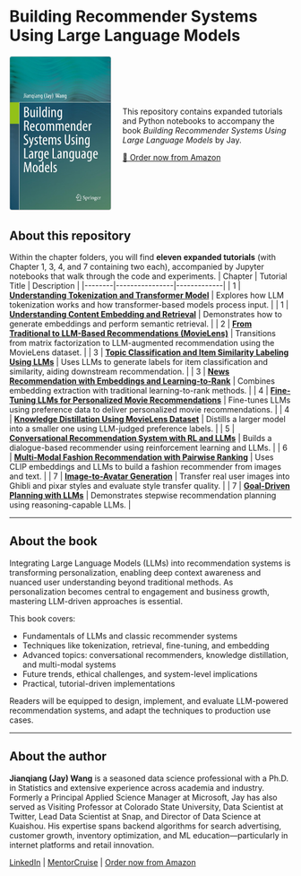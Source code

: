 # Building Recommender Systems Using Large Language Models

<div style="display: flex; align-items: center; gap: 20px; margin-top: 20px; margin-bottom: 20px; flex-wrap: wrap;">

  <div style="flex: 0 0 auto;">
    <img src="./images/frontcover.jpg" alt="Book Cover" style="max-width: 180px; height: auto; border: 1px solid #ccc; border-radius: 4px;" />
  </div>

  <div style="flex: 1; min-width: 250px;">
    <p>This repository contains expanded tutorials and Python notebooks to accompany the book <em>Building Recommender Systems Using Large Language Models</em> by Jay.</p>
    <p>
      <a href="https://www.amazon.com/dp/B0FX7N91FQ/ref=tmm_kin_swatch_0" target="_blank">📘 Order now from Amazon</a>
    </p>
  </div>
</div>


## About this repository

Within the chapter folders, you will find **eleven expanded tutorials** (with Chapter 1, 3, 4, and 7 containing two each), accompanied by Jupyter notebooks that walk through the code and experiments. 
| Chapter | Tutorial Title | Description |
|--------|----------------|-------------|
| 1 | [**Understanding Tokenization and Transformer Model**](https://github.com/qqwjq1981/springer-LLM-recommendation-system/blob/main/tutorials/Chapter1/understanding_tokenization_transformer.ipynb) | Explores how LLM tokenization works and how transformer-based models process input. |
| 1 | [**Understanding Content Embedding and Retrieval**](https://github.com/qqwjq1981/springer-LLM-recommendation-system/blob/main/tutorials/Chapter1/understanding_content_embedding_retrieval.ipynb) | Demonstrates how to generate embeddings and perform semantic retrieval. |
| 2 | [**From Traditional to LLM-Based Recommendations (MovieLens)**](https://github.com/qqwjq1981/springer-LLM-recommendation-system/blob/main/tutorials/Chapter2/From_Traditional_to_LLM_Recommendation_Systems.ipynb) | Transitions from matrix factorization to LLM-augmented recommendation using the MovieLens dataset. |
| 3 | [**Topic Classification and Item Similarity Labeling Using LLMs**](https://github.com/qqwjq1981/springer-LLM-recommendation-system/blob/main/tutorials/Chapter3/LLM_based_Data_Labeling.ipynb) | Uses LLMs to generate labels for item classification and similarity, aiding downstream recommendation. |
| 3 | [**News Recommendation with Embeddings and Learning-to-Rank**](https://github.com/qqwjq1981/springer-LLM-recommendation-system/blob/main/tutorials/Chapter3/News_Recommendation_Learning_to_Rank.ipynb) | Combines embedding extraction with traditional learning-to-rank methods. |
| 4 | [**Fine-Tuning LLMs for Personalized Movie Recommendations**](https://github.com/qqwjq1981/springer-LLM-recommendation-system/blob/main/tutorials/Chapter4/fine-tuning_LLMs_for_recommendation.ipynb) | Fine-tunes LLMs using preference data to deliver personalized movie recommendations. |
| 4 | [**Knowledge Distillation Using MovieLens Dataset**](https://github.com/qqwjq1981/springer-LLM-recommendation-system/blob/main/tutorials/Chapter4/Distill_Recommendation_Capability_of_LLM.ipynb) | Distills a larger model into a smaller one using LLM-judged preference labels. |
| 5 | [**Conversational Recommendation System with RL and LLMs**](https://github.com/qqwjq1981/springer-LLM-recommendation-system/blob/main/tutorials/Chapter5/Conversational_shopping_assistant.ipynb) | Builds a dialogue-based recommender using reinforcement learning and LLMs. |
| 6 | [**Multi-Modal Fashion Recommendation with Pairwise Ranking**](https://github.com/qqwjq1981/springer-LLM-recommendation-system/blob/main/tutorials/Chapter6/Multi_Modal_Recommendation_Study.ipynb) | Uses CLIP embeddings and LLMs to build a fashion recommender from images and text. |
| 7 | [**Image-to-Avatar Generation**](https://github.com/qqwjq1981/springer-LLM-recommendation-system/blob/main/tutorials/Chapter7/Image_to_avartar_generation.ipynb) | Transfer real user images into Ghibli and pixar styles and evaluate style transfer quality. |
| 7 | [**Goal-Driven Planning with LLMs**](https://github.com/qqwjq1981/springer-LLM-recommendation-system/blob/main/tutorials/Chapter7/MultiStep_Task_Decomposition_Recommendation.ipynb) | Demonstrates stepwise recommendation planning using reasoning-capable LLMs. |

---

## About the book

Integrating Large Language Models (LLMs) into recommendation systems is transforming personalization, enabling deep context awareness and nuanced user understanding beyond traditional methods. As personalization becomes central to engagement and business growth, mastering LLM-driven approaches is essential.

This book covers:
- Fundamentals of LLMs and classic recommender systems  
- Techniques like tokenization, retrieval, fine-tuning, and embedding  
- Advanced topics: conversational recommenders, knowledge distillation, and multi-modal systems  
- Future trends, ethical challenges, and system-level implications  
- Practical, tutorial-driven implementations

Readers will be equipped to design, implement, and evaluate LLM-powered recommendation systems, and adapt the techniques to production use cases.

---

## About the author

**Jianqiang (Jay) Wang** is a seasoned data science professional with a Ph.D. in Statistics and extensive experience across academia and industry. Formerly a Principal Applied Science Manager at Microsoft, Jay has also served as Visiting Professor at Colorado State University, Data Scientist at Twitter, Lead Data Scientist at Snap, and Director of Data Science at Kuaishou. His expertise spans backend algorithms for search advertising, customer growth, inventory optimization, and ML education—particularly in internet platforms and retail innovation.

[LinkedIn](https://www.linkedin.com/in/jay-jianqiang-wang-78a6726/) | [MentorCruise](https://mentorcruise.com/mentor/jaywang/) | [Order now from Amazon](https://www.amazon.com/dp/B0FX7N91FQ/ref=tmm_kin_swatch_0)
